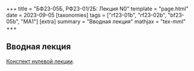 +++
title = "БФ23-05Б, РФ23-01/2Б: Лекция N0"
template = "page.html"
date = 2023-09-05
[taxonomies]
tags = ["rf23-01b", "rf23-02b", "bf23-05b", "MA1"]
[extra]
summary = "Вводная лекция"
mathjax = "tex-mml"
+++

<!-- more -->

## Вводная лекция

[Конспект нулевой лекции](/MA1_Lecture_0.pdf). 